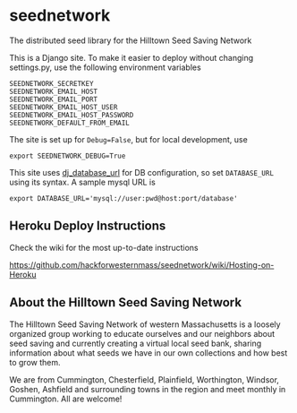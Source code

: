 seednetwork
===========
The distributed seed library for the Hilltown Seed Saving Network

This is a Django site. To make it easier to deploy without changing settings.py, use the following environment variables

```shell
SEEDNETWORK_SECRETKEY
SEEDNETWORK_EMAIL_HOST
SEEDNETWORK_EMAIL_PORT
SEEDNETWORK_EMAIL_HOST_USER
SEEDNETWORK_EMAIL_HOST_PASSWORD
SEEDNETWORK_DEFAULT_FROM_EMAIL
```

The site is set up for ```Debug=False```, but for local development, use

```shell
export SEEDNETWORK_DEBUG=True
```

This site uses [dj_database_url](https://crate.io/packages/dj-database-url/) for DB configuration, so set ```DATABASE_URL``` using its syntax. A sample mysql URL is

```shell
export DATABASE_URL='mysql://user:pwd@host:port/database'
```

Heroku Deploy Instructions
--------------------------
Check the wiki for the most up-to-date instructions

https://github.com/hackforwesternmass/seednetwork/wiki/Hosting-on-Heroku

About the Hilltown Seed Saving Network 
--------------------------------------
The Hilltown Seed Saving Network of western Massachusetts is a loosely organized group working to educate 
ourselves and our neighbors about seed saving and currently creating a virtual local seed bank, sharing 
information about what seeds we have in our own collections and how best to grow them. 

We are from Cummington, Chesterfield, Plainfield, Worthington, Windsor, Goshen, Ashfield and 
surrounding towns in the region and meet monthly in Cummington. All are welcome!
